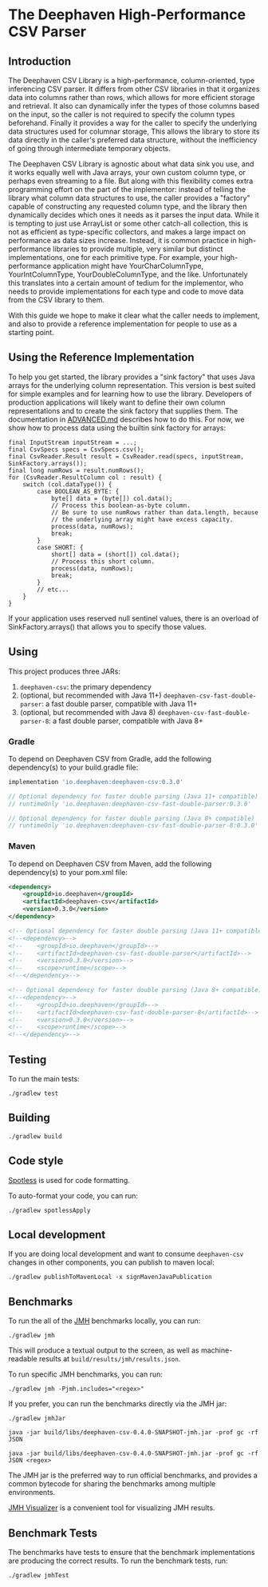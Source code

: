 # The Deephaven High-Performance CSV Parser

## Introduction

The Deephaven CSV Library is a high-performance, column-oriented, type inferencing CSV parser. It differs from other CSV
libraries in that it organizes data into columns rather than rows, which allows for more efficient storage and
retrieval. It also can dynamically infer the types of those columns based on the input, so the caller is not required to
specify the column types beforehand. Finally it provides a way for the caller to specify the underlying data structures
used for columnar storage, This allows the library to store its data directly in the caller's preferred data structure,
without the inefficiency of going through intermediate temporary objects.

The Deephaven CSV Library is agnostic about what data sink you use, and it works equally well with Java arrays, your own
custom column type, or perhaps even streaming to a file. But along with this flexibility comes extra programming effort
on the part of the implementor: instead of telling the library what column data structures to use, the caller provides a
"factory" capable of constructing any requested column type, and the library then dynamically decides which ones it
needs as it parses the input data. While it is tempting to just use ArrayList or some other catch-all collection, this
is not as efficient as type-specific collectors, and makes a large impact on performance as data sizes increase.
Instead, it is common practice in high-performance libraries to provide multiple, very similar but distinct
implementations, one for each primitive type. For example, your high-performance application might have
YourCharColumnType, YourIntColumnType, YourDoubleColumnType, and the like. Unfortunately this translates into a certain
amount of tedium for the implementor, who needs to provide implementations for each type and code to move data from the
CSV library to them.

With this guide we hope to make it clear what the caller needs to implement, and also to provide a reference
implementation for people to use as a starting point.

## Using the Reference Implementation

To help you get started, the library provides a "sink factory" that uses Java arrays for the underlying column
representation. This version is best suited for simple examples and for learning how to use the library. Developers of
production applications will likely want to define their own column representations and to create the sink factory that
supplies them. The documentation in [ADVANCED.md](ADVANCED.md) describes how to do this. For now, we show how to process
data using the builtin sink factory for arrays:

```
final InputStream inputStream = ...;
final CsvSpecs specs = CsvSpecs.csv();
final CsvReader.Result result = CsvReader.read(specs, inputStream, SinkFactory.arrays());
final long numRows = result.numRows();
for (CsvReader.ResultColumn col : result) {
    switch (col.dataType()) {
        case BOOLEAN_AS_BYTE: {
            byte[] data = (byte[]) col.data();
            // Process this boolean-as-byte column.
            // Be sure to use numRows rather than data.length, because
            // the underlying array might have excess capacity.
            process(data, numRows);
            break;
        }
        case SHORT: {
            short[] data = (short[]) col.data();
            // Process this short column.
            process(data, numRows);
            break;
        }
        // etc...
    }
}
```

If your application uses reserved null sentinel values, there is an overload of SinkFactory.arrays() that allows you to
specify those values.


## Using

This project produces three JARs:

1. `deephaven-csv`: the primary dependency
2. (optional, but recommended with Java 11+) `deephaven-csv-fast-double-parser`: a fast double parser, compatible with Java 11+
3. (optional, but recommended with Java 8) `deephaven-csv-fast-double-parser-8`: a fast double parser, compatible with Java 8+

### Gradle

To depend on Deephaven CSV from Gradle, add the following dependency(s) to your build.gradle file:

```groovy
implementation 'io.deephaven:deephaven-csv:0.3.0'

// Optional dependency for faster double parsing (Java 11+ compatible)
// runtimeOnly 'io.deephaven:deephaven-csv-fast-double-parser:0.3.0'

// Optional dependency for faster double parsing (Java 8+ compatible)
// runtimeOnly 'io.deephaven:deephaven-csv-fast-double-parser-8:0.3.0'
```

### Maven

To depend on Deephaven CSV from Maven, add the following dependency(s) to your pom.xml file:

```xml
<dependency>
    <groupId>io.deephaven</groupId>
    <artifactId>deephaven-csv</artifactId>
    <version>0.3.0</version>
</dependency>

<!-- Optional dependency for faster double parsing (Java 11+ compatible) -->
<!--<dependency>-->
<!--    <groupId>io.deephaven</groupId>-->
<!--    <artifactId>deephaven-csv-fast-double-parser</artifactId>-->
<!--    <version>0.3.0</version>-->
<!--    <scope>runtime</scope>-->
<!--</dependency>-->

<!-- Optional dependency for faster double parsing (Java 8+ compatible) -->
<!--<dependency>-->
<!--    <groupId>io.deephaven</groupId>-->
<!--    <artifactId>deephaven-csv-fast-double-parser-8</artifactId>-->
<!--    <version>0.3.0</version>-->
<!--    <scope>runtime</scope>-->
<!--</dependency>-->
```

## Testing

To run the main tests:

```shell
./gradlew test
```

## Building

```shell
./gradlew build
```

## Code style

[Spotless](https://github.com/diffplug/spotless/tree/main/plugin-gradle) is used for code formatting.

To auto-format your code, you can run:
```shell
./gradlew spotlessApply
```

## Local development

If you are doing local development and want to consume `deephaven-csv` changes in other components, you can publish to maven local:

```shell
./gradlew publishToMavenLocal -x signMavenJavaPublication
```

## Benchmarks

To run the all of the [JMH](https://github.com/openjdk/jmh) benchmarks locally, you can run:

```shell
./gradlew jmh
```

This will produce a textual output to the screen, as well as machine-readable results at `build/results/jmh/results.json`.

To run specific JMH benchmarks, you can run:

```shell
./gradlew jmh -Pjmh.includes="<regex>"
```

If you prefer, you can run the benchmarks directly via the JMH jar:

```shell
./gradlew jmhJar
```

```shell
java -jar build/libs/deephaven-csv-0.4.0-SNAPSHOT-jmh.jar -prof gc -rf JSON
```

```shell
java -jar build/libs/deephaven-csv-0.4.0-SNAPSHOT-jmh.jar -prof gc -rf JSON <regex>
```

The JMH jar is the preferred way to run official benchmarks, and provides a common bytecode for sharing the benchmarks
among multiple environments.

[JMH Visualizer](https://github.com/jzillmann/jmh-visualizer) is a convenient tool for visualizing JMH results.

## Benchmark Tests

The benchmarks have tests to ensure that the benchmark implementations are producing the correct results.
To run the benchmark tests, run:

```shell
./gradlew jmhTest
```
